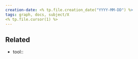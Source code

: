 ```yaml
---
creation-date: <% tp.file.creation_date("YYYY-MM-DD") %>
tags: graph, docs, subject/X
<% tp.file.cursor(1) %>
---
```


## Related
- tool::